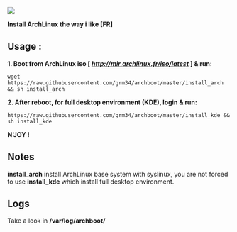 ![](http://i.imgur.com/z4nv4Kj.png)

**Install ArchLinux the way i like [FR]**

## Usage :

**1. Boot from ArchLinux iso [ *http://mir.archlinux.fr/iso/latest* ] & run:**

`wget https://raw.githubusercontent.com/grm34/archboot/master/install_arch && sh install_arch`

**2. After reboot, for full desktop environment (KDE), login & run:**

`https://raw.githubusercontent.com/grm34/archboot/master/install_kde && sh install_kde`

**N'JOY !**

## Notes

**install_arch** install ArchLinux base system with syslinux, you are not
forced to use **install_kde** which install full desktop environment.

## Logs
Take a look in **/var/log/archboot/**

